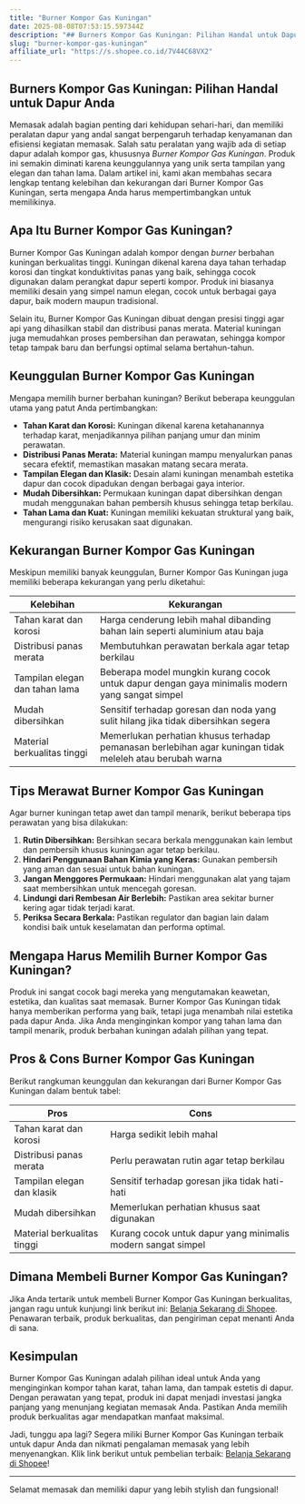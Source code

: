 ```yaml
---
title: "Burner Kompor Gas Kuningan"
date: 2025-08-08T07:53:15.597344Z
description: "## Burners Kompor Gas Kuningan: Pilihan Handal untuk Dapur Anda..."
slug: "burner-kompor-gas-kuningan"
affiliate_url: "https://s.shopee.co.id/7V44C68VX2"
---
```

## Burners Kompor Gas Kuningan: Pilihan Handal untuk Dapur Anda

Memasak adalah bagian penting dari kehidupan sehari-hari, dan memiliki peralatan dapur yang andal sangat berpengaruh terhadap kenyamanan dan efisiensi kegiatan memasak. Salah satu peralatan yang wajib ada di setiap dapur adalah kompor gas, khususnya *Burner Kompor Gas Kuningan*. Produk ini semakin diminati karena keunggulannya yang unik serta tampilan yang elegan dan tahan lama. Dalam artikel ini, kami akan membahas secara lengkap tentang kelebihan dan kekurangan dari Burner Kompor Gas Kuningan, serta mengapa Anda harus mempertimbangkan untuk memilikinya.

## Apa Itu Burner Kompor Gas Kuningan?

Burner Kompor Gas Kuningan adalah kompor dengan *burner* berbahan kuningan berkualitas tinggi. Kuningan dikenal karena daya tahan terhadap korosi dan tingkat konduktivitas panas yang baik, sehingga cocok digunakan dalam perangkat dapur seperti kompor. Produk ini biasanya memiliki desain yang simpel namun elegan, cocok untuk berbagai gaya dapur, baik modern maupun tradisional.

Selain itu, Burner Kompor Gas Kuningan dibuat dengan presisi tinggi agar api yang dihasilkan stabil dan distribusi panas merata. Material kuningan juga memudahkan proses pembersihan dan perawatan, sehingga kompor tetap tampak baru dan berfungsi optimal selama bertahun-tahun.

## Keunggulan Burner Kompor Gas Kuningan

Mengapa memilih burner berbahan kuningan? Berikut beberapa keunggulan utama yang patut Anda pertimbangkan:

- **Tahan Karat dan Korosi:** Kuningan dikenal karena ketahanannya terhadap karat, menjadikannya pilihan panjang umur dan minim perawatan.
- **Distribusi Panas Merata:** Material kuningan mampu menyalurkan panas secara efektif, memastikan masakan matang secara merata.
- **Tampilan Elegan dan Klasik:** Desain alami kuningan menambah estetika dapur dan cocok dipadukan dengan berbagai gaya interior.
- **Mudah Dibersihkan:** Permukaan kuningan dapat dibersihkan dengan mudah menggunakan bahan pembersih khusus sehingga tetap berkilau.
- **Tahan Lama dan Kuat:** Kuningan memiliki kekuatan struktural yang baik, mengurangi risiko kerusakan saat digunakan.

## Kekurangan Burner Kompor Gas Kuningan

Meskipun memiliki banyak keunggulan, Burner Kompor Gas Kuningan juga memiliki beberapa kekurangan yang perlu diketahui:

| Kelebihan | Kekurangan |
|-------------|--------------|
| Tahan karat dan korosi | Harga cenderung lebih mahal dibanding bahan lain seperti aluminium atau baja |
| Distribusi panas merata | Membutuhkan perawatan berkala agar tetap berkilau |
| Tampilan elegan dan tahan lama | Beberapa model mungkin kurang cocok untuk dapur dengan gaya minimalis modern yang sangat simpel |
| Mudah dibersihkan | Sensitif terhadap goresan dan noda yang sulit hilang jika tidak dibersihkan segera |
| Material berkualitas tinggi | Memerlukan perhatian khusus terhadap pemanasan berlebihan agar kuningan tidak meleleh atau berubah warna |

## Tips Merawat Burner Kompor Gas Kuningan

Agar burner kuningan tetap awet dan tampil menarik, berikut beberapa tips perawatan yang bisa dilakukan:

1. **Rutin Dibersihkan:** Bersihkan secara berkala menggunakan kain lembut dan pembersih khusus kuningan agar tetap berkilau.
2. **Hindari Penggunaan Bahan Kimia yang Keras:** Gunakan pembersih yang aman dan sesuai untuk bahan kuningan.
3. **Jangan Menggores Permukaan:** Hindari menggunakan alat yang tajam saat membersihkan untuk mencegah goresan.
4. **Lindungi dari Rembesan Air Berlebih:** Pastikan area sekitar burner kering agar tidak terjadi karat.
5. **Periksa Secara Berkala:** Pastikan regulator dan bagian lain dalam kondisi baik untuk keselamatan dan performa optimal.

## Mengapa Harus Memilih Burner Kompor Gas Kuningan?

Produk ini sangat cocok bagi mereka yang mengutamakan keawetan, estetika, dan kualitas saat memasak. Burner Kompor Gas Kuningan tidak hanya memberikan performa yang baik, tetapi juga menambah nilai estetika pada dapur Anda. Jika Anda menginginkan kompor yang tahan lama dan tampil menarik, produk berbahan kuningan adalah pilihan yang tepat.

## Pros & Cons Burner Kompor Gas Kuningan

Berikut rangkuman keunggulan dan kekurangan dari Burner Kompor Gas Kuningan dalam bentuk tabel:

| **Pros** | **Cons** |
|------------|-----------|
| Tahan karat dan korosi | Harga sedikit lebih mahal |
| Distribusi panas merata | Perlu perawatan rutin agar tetap berkilau |
| Tampilan elegan dan klasik | Sensitif terhadap goresan jika tidak hati-hati |
| Mudah dibersihkan | Memerlukan perhatian khusus saat digunakan |
| Material berkualitas tinggi | Kurang cocok untuk dapur yang minimalis modern sangat simpel |

## Dimana Membeli Burner Kompor Gas Kuningan?

Jika Anda tertarik untuk membeli Burner Kompor Gas Kuningan berkualitas, jangan ragu untuk kunjungi link berikut ini: [Belanja Sekarang di Shopee](https://s.shopee.co.id/7V44C68VX2). Penawaran terbaik, produk berkualitas, dan pengiriman cepat menanti Anda di sana.

## Kesimpulan

Burner Kompor Gas Kuningan adalah pilihan ideal untuk Anda yang menginginkan kompor tahan karat, tahan lama, dan tampak estetis di dapur. Dengan perawatan yang tepat, produk ini dapat menjadi investasi jangka panjang yang menunjang kegiatan memasak Anda. Pastikan Anda memilih produk berkualitas agar mendapatkan manfaat maksimal.

Jadi, tunggu apa lagi? Segera miliki Burner Kompor Gas Kuningan terbaik untuk dapur Anda dan nikmati pengalaman memasak yang lebih menyenangkan. Klik link berikut untuk pembelian terbaik: [Belanja Sekarang di Shopee](https://s.shopee.co.id/7V44C68VX2)!

---

Selamat memasak dan memiliki dapur yang lebih stylish dan fungsional!